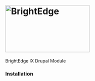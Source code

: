# <img src="https://raw.githubusercontent.com/sammyyu/be_ixf_drupal/master/brightedge.png" height=150 width="267" alt="BrightEdge" />

BrightEdge IX Drupal Module

### Installation

[CHANGELOG]: ./CHANGELOG.md

